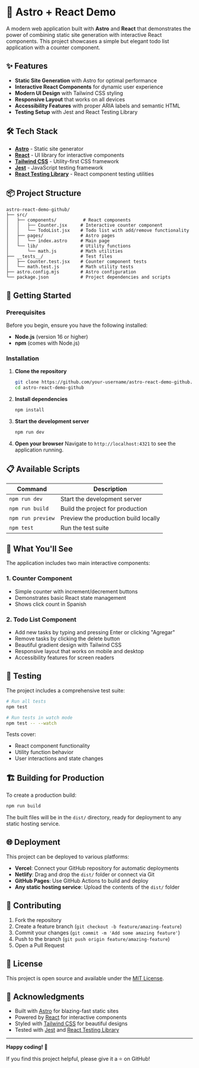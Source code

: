 # 🚀 Astro + React Demo

A modern web application built with **Astro** and **React** that demonstrates the power of combining static site generation with interactive React components. This project showcases a simple but elegant todo list application with a counter component.

## ✨ Features

- **Static Site Generation** with Astro for optimal performance
- **Interactive React Components** for dynamic user experience
- **Modern UI Design** with Tailwind CSS styling
- **Responsive Layout** that works on all devices
- **Accessibility Features** with proper ARIA labels and semantic HTML
- **Testing Setup** with Jest and React Testing Library

## 🛠️ Tech Stack

- **[Astro](https://astro.build/)** - Static site generator
- **[React](https://reactjs.org/)** - UI library for interactive components
- **[Tailwind CSS](https://tailwindcss.com/)** - Utility-first CSS framework
- **[Jest](https://jestjs.io/)** - JavaScript testing framework
- **[React Testing Library](https://testing-library.com/docs/react-testing-library/intro/)** - React component testing utilities

## 📦 Project Structure

```
astro-react-demo-github/
├── src/
│   ├── components/          # React components
│   │   ├── Counter.jsx     # Interactive counter component
│   │   └── TodoList.jsx    # Todo list with add/remove functionality
│   ├── pages/              # Astro pages
│   │   └── index.astro     # Main page
│   └── lib/                # Utility functions
│       └── math.js         # Math utilities
├── __tests__/              # Test files
│   ├── Counter.test.jsx    # Counter component tests
│   └── math.test.js        # Math utility tests
├── astro.config.mjs        # Astro configuration
└── package.json            # Project dependencies and scripts
```

## 🚀 Getting Started

### Prerequisites

Before you begin, ensure you have the following installed:
- **Node.js** (version 16 or higher)
- **npm** (comes with Node.js)

### Installation

1. **Clone the repository**
   ```bash
   git clone https://github.com/your-username/astro-react-demo-github.git
   cd astro-react-demo-github
   ```

2. **Install dependencies**
   ```bash
   npm install
   ```

3. **Start the development server**
   ```bash
   npm run dev
   ```

4. **Open your browser**
   Navigate to `http://localhost:4321` to see the application running.

## 📋 Available Scripts

| Command | Description |
|---------|-------------|
| `npm run dev` | Start the development server |
| `npm run build` | Build the project for production |
| `npm run preview` | Preview the production build locally |
| `npm test` | Run the test suite |

## 🎯 What You'll See

The application includes two main interactive components:

### 1. Counter Component
- Simple counter with increment/decrement buttons
- Demonstrates basic React state management
- Shows click count in Spanish

### 2. Todo List Component
- Add new tasks by typing and pressing Enter or clicking "Agregar"
- Remove tasks by clicking the delete button
- Beautiful gradient design with Tailwind CSS
- Responsive layout that works on mobile and desktop
- Accessibility features for screen readers

## 🧪 Testing

The project includes a comprehensive test suite:

```bash
# Run all tests
npm test

# Run tests in watch mode
npm test -- --watch
```

Tests cover:
- React component functionality
- Utility function behavior
- User interactions and state changes

## 🏗️ Building for Production

To create a production build:

```bash
npm run build
```

The built files will be in the `dist/` directory, ready for deployment to any static hosting service.

## 🌐 Deployment

This project can be deployed to various platforms:

- **Vercel**: Connect your GitHub repository for automatic deployments
- **Netlify**: Drag and drop the `dist/` folder or connect via Git
- **GitHub Pages**: Use GitHub Actions to build and deploy
- **Any static hosting service**: Upload the contents of the `dist/` folder

## 🤝 Contributing

1. Fork the repository
2. Create a feature branch (`git checkout -b feature/amazing-feature`)
3. Commit your changes (`git commit -m 'Add some amazing feature'`)
4. Push to the branch (`git push origin feature/amazing-feature`)
5. Open a Pull Request

## 📝 License

This project is open source and available under the [MIT License](LICENSE).

## 🙏 Acknowledgments

- Built with [Astro](https://astro.build/) for blazing-fast static sites
- Powered by [React](https://reactjs.org/) for interactive components
- Styled with [Tailwind CSS](https://tailwindcss.com/) for beautiful designs
- Tested with [Jest](https://jestjs.io/) and [React Testing Library](https://testing-library.com/)

---

**Happy coding! 🎉**

If you find this project helpful, please give it a ⭐ on GitHub!
